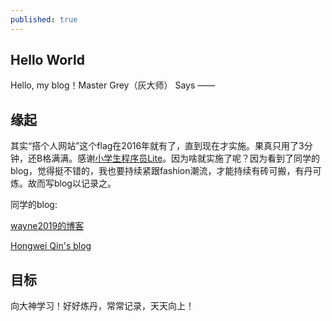 ```yaml
---
published: true
---
```

## Hello World

Hello, my blog！Master Grey（灰大师） Says ——


## 缘起

其实“搭个人网站”这个flag在2016年就有了，直到现在才实施。果真只用了3分钟，还B格满满。感谢[小学生程序员Lite](https://lizer.github.io/2017/03/03/%E4%B8%89%E5%88%86%E9%92%9F%E5%9C%A8github%E4%B8%8A%E6%9E%B6%E5%A5%BD%E5%8D%9A%E5%AE%A2.html)。因为啥就实施了呢？因为看到了同学的blog，觉得挺不错的，我也要持续紧跟fashion潮流，才能持续有砖可搬，有丹可炼。故而写blog以记录之。

同学的blog:

[wayne2019的博客](https://blog.csdn.net/wayne2019)

[Hongwei Qin's blog](http://qinhongwei.com/)

## 目标

向大神学习！好好炼丹，常常记录，天天向上！
